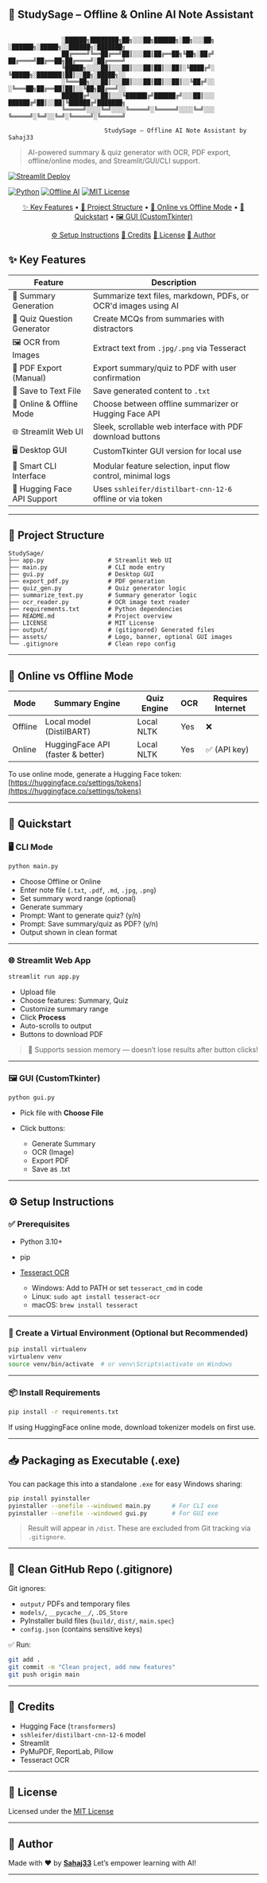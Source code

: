 
## 🧠 StudySage – Offline & Online AI Note Assistant

```

               ░██████╗████████╗██╗░░░██╗██████╗░██╗░░░██╗  ░██████╗░█████╗░░██████╗░███████╗
               ██╔════╝╚══██╔══╝██║░░░██║██╔══██╗╚██╗░██╔╝  ██╔════╝██╔══██╗██╔════╝░██╔════╝
               ╚█████╗░░░░██║░░░██║░░░██║██║░░██║░╚████╔╝░  ╚█████╗░███████║██║░░██╗░█████╗░░
               ░╚═══██╗░░░██║░░░██║░░░██║██║░░██║░░╚██╔╝░░  ░╚═══██╗██╔══██║██║░░╚██╗██╔══╝░░
               ██████╔╝░░░██║░░░╚██████╔╝██████╔╝░░░██║░░░  ██████╔╝██║░░██║╚██████╔╝███████╗
               ╚═════╝░░░░╚═╝░░░░╚═════╝░╚═════╝░░░░╚═╝░░░  ╚═════╝░╚═╝░░╚═╝░╚═════╝░╚══════╝

                           StudySage – Offline AI Note Assistant by Sahaj33
```

> AI-powered summary & quiz generator with OCR, PDF export, offline/online modes, and Streamlit/GUI/CLI support.

<p>

  
  <a href="https://studysage-sahaj33.streamlit.app/" target="blank">
    <img src="https://img.shields.io/badge/Deployed%20on-Streamlit-ff4b4b?logo=streamlit" alt="Streamlit Deploy">
    
  [![Python](https://img.shields.io/badge/Python-3.10+-blue)](https://www.python.org/)
  [![Offline AI](https://img.shields.io/badge/Offline%20AI-Yes-green)]()
  [![MIT License](https://img.shields.io/badge/License-MIT-brightgreen)](LICENSE)
</p>

<p align="center">
  <a href="https://github.com/Sahaj33-op/StudySage-Offline-AI-Note-Assistant?tab=readme-ov-file#-key-features">✨ Key Features</a> •
  <a href="https://github.com/Sahaj33-op/StudySage-Offline-AI-Note-Assistant?tab=readme-ov-file#-project-structure">📂 Project Structure</a> •
  <a href="https://github.com/Sahaj33-op/StudySage-Offline-AI-Note-Assistant?tab=readme-ov-file#-online-vs-offline-mode">🧠 Online vs Offline Mode</a> •
  <a href="https://github.com/Sahaj33-op/StudySage-Offline-AI-Note-Assistant?tab=readme-ov-file#-quickstart">🚀 Quickstart</a> •
  <a href="https://github.com/Sahaj33-op/StudySage-Offline-AI-Note-Assistant?tab=readme-ov-file#-gui-customtkinter">🖼 GUI (CustomTkinter)</a>
</p>
  <p align="center">
  <a href="https://github.com/Sahaj33-op/StudySage-Offline-AI-Note-Assistant?tab=readme-ov-file#%EF%B8%8F-setup-instructions">⚙️ Setup Instructions</a>
  <a href="https://github.com/Sahaj33-op/StudySage-Offline-AI-Note-Assistant?tab=readme-ov-file#-credits">🧠 Credits</a>
  <a href="https://github.com/Sahaj33-op/StudySage-Offline-AI-Note-Assistant?tab=readme-ov-file#-license">📜 License</a>
  <a href="https://github.com/Sahaj33-op/StudySage-Offline-AI-Note-Assistant?tab=readme-ov-file#-author">🙌 Author</a>
</p>

## ✨ Key Features

| Feature                     | Description                                                    |
| --------------------------- | -------------------------------------------------------------- |
| 📝 Summary Generation       | Summarize text files, markdown, PDFs, or OCR'd images using AI |
| 🧪 Quiz Question Generator  | Create MCQs from summaries with distractors                    |
| 🖼 OCR from Images          | Extract text from `.jpg/.png` via Tesseract                    |
| 📄 PDF Export (Manual)      | Export summary/quiz to PDF with user confirmation              |
| 💾 Save to Text File        | Save generated content to `.txt`                               |
| 🔄 Online & Offline Mode    | Choose between offline summarizer or Hugging Face API          |
| 🌐 Streamlit Web UI         | Sleek, scrollable web interface with PDF download buttons      |
| 🖥 Desktop GUI              | CustomTkinter GUI version for local use                        |
| 🧪 Smart CLI Interface      | Modular feature selection, input flow control, minimal logs    |
| 🧠 Hugging Face API Support | Uses `sshleifer/distilbart-cnn-12-6` offline or via token      |

---

## 📂 Project Structure

```
StudySage/
├── app.py                  # Streamlit Web UI
├── main.py                 # CLI mode entry
├── gui.py                  # Desktop GUI
├── export_pdf.py           # PDF generation
├── quiz_gen.py             # Quiz generator logic
├── summarize_text.py       # Summary generator logic
├── ocr_reader.py           # OCR image text reader
├── requirements.txt        # Python dependencies
├── README.md               # Project overview
├── LICENSE                 # MIT License
├── output/                 # (gitignored) Generated files
├── assets/                 # Logo, banner, optional GUI images
└── .gitignore              # Clean repo config
```

---

## 🧠 Online vs Offline Mode

| Mode    | Summary Engine                    | Quiz Engine | OCR | Requires Internet |
| ------- | --------------------------------- | ----------- | --- | ----------------- |
| Offline | Local model (DistilBART)          | Local NLTK  | Yes | ❌                 |
| Online  | HuggingFace API (faster & better) | Local NLTK  | Yes | ✅ (API key)       |

To use online mode, generate a Hugging Face token: [https://huggingface.co/settings/tokens](https://huggingface.co/settings/tokens)

---

## 🚀 Quickstart

### 🖥 CLI Mode

```bash
python main.py
```

* Choose Offline or Online
* Enter note file (`.txt`, `.pdf`, `.md`, `.jpg`, `.png`)
* Set summary word range (optional)
* Generate summary
* Prompt: Want to generate quiz? (y/n)
* Prompt: Save summary/quiz as PDF? (y/n)
* Output shown in clean format

---

### 🌐 Streamlit Web App

```bash
streamlit run app.py
```

* Upload file
* Choose features: Summary, Quiz
* Customize summary range
* Click **Process**
* Auto-scrolls to output
* Buttons to download PDF

> 🧠 Supports session memory — doesn’t lose results after button clicks!

---

### 🖼 GUI (CustomTkinter)

```bash
python gui.py
```

* Pick file with **Choose File**
* Click buttons:

  * Generate Summary
  * OCR (Image)
  * Export PDF
  * Save as .txt

---

## ⚙️ Setup Instructions

### ✅ Prerequisites

* Python 3.10+
* pip
* [Tesseract OCR](https://github.com/tesseract-ocr/tesseract)

  * Windows: Add to PATH or set `tesseract_cmd` in code
  * Linux: `sudo apt install tesseract-ocr`
  * macOS: `brew install tesseract`

---

### 🧪 Create a Virtual Environment (Optional but Recommended)

```bash
pip install virtualenv
virtualenv venv
source venv/bin/activate  # or venv\Scripts\activate on Windows
```

---

### 📦 Install Requirements

```bash
pip install -r requirements.txt
```

If using HuggingFace online mode, download tokenizer models on first use.

---

## 📥 Packaging as Executable (.exe)

You can package this into a standalone `.exe` for easy Windows sharing:

```bash
pip install pyinstaller
pyinstaller --onefile --windowed main.py      # For CLI exe
pyinstaller --onefile --windowed gui.py       # For GUI exe
```

> Result will appear in `/dist`. These are excluded from Git tracking via `.gitignore`.

---

## 🔐 Clean GitHub Repo (.gitignore)

Git ignores:

* `output/` PDFs and temporary files
* `models/`, `__pycache__/`, `.DS_Store`
* PyInstaller build files (`build/`, `dist/`, `main.spec`)
* `config.json` (contains sensitive keys)

✅ Run:

```bash
git add .
git commit -m "Clean project, add new features"
git push origin main
```

---

## 🧠 Credits

* Hugging Face (`transformers`)
* `sshleifer/distilbart-cnn-12-6` model
* Streamlit
* PyMuPDF, ReportLab, Pillow
* Tesseract OCR

---

## 📜 License

Licensed under the [MIT License](LICENSE)

---

## 🙌 Author

Made with ❤️ by **[Sahaj33](https://github.com/Sahaj33-op)**
Let’s empower learning with AI!

---
